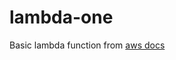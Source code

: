 # lambda-one

Basic lambda function from [aws docs](https://docs.aws.amazon.com/lambda/latest/dg/nodejs-handler.html)